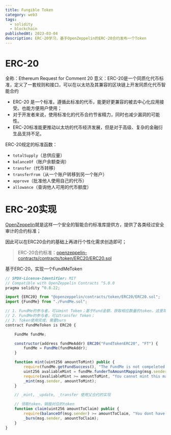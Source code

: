 ```yaml
---
title: Fungible Token
category: web3
tags:
  - solidity
  - blockchain
publishedAt: 2023-03-04
description: ERC-20学习，基于OpenZeppelin的ERC-20合约发布一个Token
---
```


# ERC-20

全称：Ethereum Request for Comment 20
意义：ERC-20是一个同质化代币标准，定义了一套规则和接口，可以在以太坊及其兼容的区块链上开发同质化代币智能合约
- ERC-20 是一个标准，遵循此标准的代币，能更好更兼容的被去中心化应用接受。也能方便用户使用；
- 对于开发者来说，使用标准化的代币合约节省精力，同时也减少漏洞的可能性。
- ERC-20标准能更推动以太坊的代币经济发展，但是对于高级、复杂的金融衍生品支持不足。

ERC-20规定的标准函数：
- `totalSupply`（总供应量）
- `balanceOf`（账户余额查询）
- `transfer`（代币转移）
- `transferFrom`（从一个账户转移到另一个账户）
- `approve`（批准他人使用自己的代币）
- `allowance`（查询他人可用的代币额度）


# ERC-20实现

[OpenZeppelin](https://www.openzeppelin.com/)就是这样一个安全的智能合约标准库提供方，提供了各类经过安全审计的合约标准；

因此可以在ERC20合约的基础上再进行个性化需求创造即可；

> ERC-20合约标准：[openzeppelin-contracts/contracts/token/ERC20/ERC20.sol](https://github.com/OpenZeppelin/openzeppelin-contracts/blob/master/contracts/token/ERC20/ERC20.sol)


基于ERC-20，实现一个FundMeToken

```js
// SPDX-License-Identifier: MIT
// Compatible with OpenZeppelin Contracts ^5.0.0
pragma solidity ^0.8.22;

import {ERC20} from "@openzeppelin/contracts/token/ERC20/ERC20.sol";
import {FundMe} from "./FundMe.sol";

// 1. FundMe的参与者，可以mint Token；基于Fund金额，获取相应数量的token，这里简化为1:1
// 2. FundMe的参与者，可以transfer Token；
// 3. Token使用完成，需要burn
contract FundMeToken is ERC20 {

    FundMe fundMe;

    constructor(address fundMeAddr) ERC20("FundTokenERC20", "FT") {
        fundMe = FundMe(fundMeAddr);
    }

    function mint(uint256 amountToMint) public {
        require(fundMe.getFundSuccess(), "The FundMe is not compeleted yet.");
        uint256 avaliableMint = fundMe.funderToAmountMapping(msg.sender) - balanceOf(msg.sender);
        require(avaliableMint >= amountToMint, "You cannot mint this many tokens");
        _mint(msg.sender, amountToMint);
    }

    // _mint, _update, _transfer 使用父合约的实现

    // 领取token，销毁对应的token
    function claim(uint256 amountToClaim) public {
        require(balanceOf(msg.sender) >= amountToClaim, "You dont have enough ERC20 tokens");
        _burn(msg.sender, amountToClaim);
    }
}
```